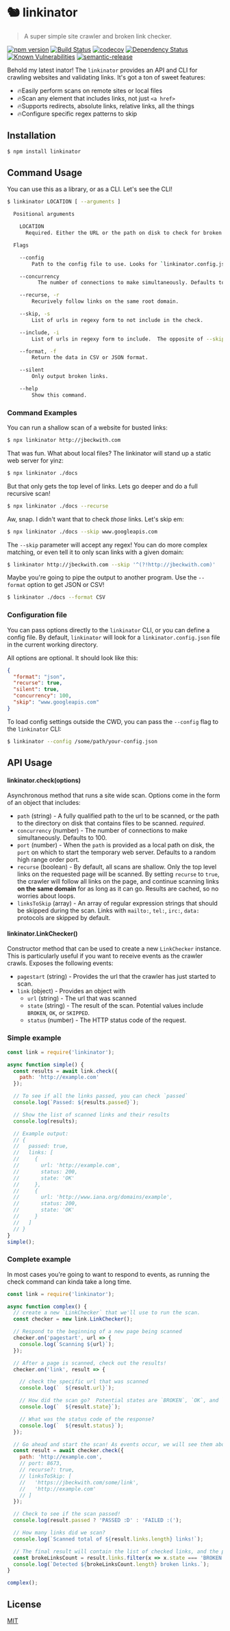 # 🐿 linkinator
> A super simple site crawler and broken link checker.

[![npm version](https://img.shields.io/npm/v/linkinator.svg)](https://www.npmjs.org/package/linkinator)
[![Build Status](https://api.cirrus-ci.com/github/JustinBeckwith/linkinator.svg)](https://cirrus-ci.com/github/JustinBeckwith/linkinator)
[![codecov](https://codecov.io/gh/JustinBeckwith/linkinator/branch/master/graph/badge.svg)](https://codecov.io/gh/JustinBeckwith/linkinator)
[![Dependency Status](https://img.shields.io/david/JustinBeckwith/linkinator.svg)](https://david-dm.org/JustinBeckwith/linkinator)
[![Known Vulnerabilities](https://snyk.io/test/github/JustinBeckwith/linkinator/badge.svg)](https://snyk.io/test/github/JustinBeckwith/linkinator)
[![semantic-release](https://img.shields.io/badge/%20%20%F0%9F%93%A6%F0%9F%9A%80-semantic--release-e10079.svg)](https://github.com/semantic-release/semantic-release)


Behold my latest inator! The `linkinator` provides an API and CLI for crawling websites and validating links.  It's got a ton of sweet features:
- 🔥Easily perform scans on remote sites or local files
- 🔥Scan any element that includes links, not just `<a href>`
- 🔥Supports redirects, absolute links, relative links, all the things
- 🔥Configure specific regex patterns to skip

## Installation

```sh
$ npm install linkinator
```

## Command Usage

You can use this as a library, or as a CLI.  Let's see the CLI!

```sh
$ linkinator LOCATION [ --arguments ]

  Positional arguments

    LOCATION
      Required. Either the URL or the path on disk to check for broken links.

  Flags

    --config
        Path to the config file to use. Looks for `linkinator.config.json` by default.

    --concurrency
          The number of connections to make simultaneously. Defaults to 100.

    --recurse, -r
        Recurively follow links on the same root domain.

    --skip, -s
        List of urls in regexy form to not include in the check.

    --include, -i
        List of urls in regexy form to include.  The opposite of --skip.

    --format, -f
        Return the data in CSV or JSON format.

    --silent
        Only output broken links.

    --help
        Show this command.
```

### Command Examples

You can run a shallow scan of a website for busted links:

```sh
$ npx linkinator http://jbeckwith.com
```

That was fun.  What about local files?  The linkinator will stand up a static web server for yinz:

```sh
$ npx linkinator ./docs
```

But that only gets the top level of links.  Lets go deeper and do a full recursive scan!

```sh
$ npx linkinator ./docs --recurse
```

Aw, snap.  I didn't want that to check *those* links.  Let's skip em:

```sh
$ npx linkinator ./docs --skip www.googleapis.com
```

The `--skip` parameter will accept any regex! You can do more complex matching, or even tell it to only scan links with a given domain:

```sh
$ linkinator http://jbeckwith.com --skip '^(?!http://jbeckwith.com)'
```

Maybe you're going to pipe the output to another program.  Use the `--format` option to get JSON or CSV!

```sh
$ linkinator ./docs --format CSV
```

### Configuration file
You can pass options directly to the `linkinator` CLI, or you can define a config file.  By default, `linkinator` will look for a `linkinator.config.json` file in the current working directory.

All options are optional. It should look like this:

```json
{
  "format": "json",
  "recurse": true,
  "silent": true,
  "concurrency": 100,
  "skip": "www.googleapis.com"
}
```

To load config settings outside the CWD, you can pass the `--config` flag to the `linkinator` CLI:

```sh
$ linkinator --config /some/path/your-config.json
```

## API Usage

#### linkinator.check(options)
Asynchronous method that runs a site wide scan. Options come in the form of an object that includes:
- `path` (string) - A fully qualified path to the url to be scanned, or the path to the directory on disk that contains files to be scanned. *required*.
- `concurrency` (number) -  The number of connections to make simultaneously. Defaults to 100.
- `port` (number) - When the `path` is provided as a local path on disk, the `port` on which to start the temporary web server. Defaults to a random high range order port.
- `recurse` (boolean) - By default, all scans are shallow.  Only the top level links on the requested page will be scanned.  By setting `recurse` to `true`, the crawler will follow all links on the page, and continue scanning links **on the same domain** for as long as it can go. Results are cached, so no worries about loops.
- `linksToSkip` (array) - An array of regular expression strings that should be skipped during the scan. Links with `mailto:`, `tel:`, `irc:`, `data:` protocols are skipped by default. 

#### linkinator.LinkChecker()
Constructor method that can be used to create a new `LinkChecker` instance.  This is particularly useful if you want to receive events as the crawler crawls.  Exposes the following events:
- `pagestart` (string) - Provides the url that the crawler has just started to scan.
- `link` (object) - Provides an object with
  - `url` (string) - The url that was scanned
  - `state` (string) - The result of the scan.  Potential values include `BROKEN`, `OK`, or `SKIPPED`.
  - `status` (number) - The HTTP status code of the request.

### Simple example

```js
const link = require('linkinator');

async function simple() {
  const results = await link.check({
    path: 'http://example.com'
  });

  // To see if all the links passed, you can check `passed`
  console.log(`Passed: ${results.passed}`);

  // Show the list of scanned links and their results
  console.log(results);

  // Example output:
  // {
  //   passed: true,
  //   links: [
  //     {
  //       url: 'http://example.com',
  //       status: 200,
  //       state: 'OK'
  //     },
  //     {
  //       url: 'http://www.iana.org/domains/example',
  //       status: 200,
  //       state: 'OK'
  //     }
  //   ]
  // }
}
simple();
```

### Complete example

In most cases you're going to want to respond to events, as running the check command can kinda take a long time.

```js
const link = require('linkinator');

async function complex() {
  // create a new `LinkChecker` that we'll use to run the scan.
  const checker = new link.LinkChecker();

  // Respond to the beginning of a new page being scanned
  checker.on('pagestart', url => {
    console.log(`Scanning ${url}`);
  });

  // After a page is scanned, check out the results!
  checker.on('link', result => {

    // check the specific url that was scanned
    console.log(`  ${result.url}`);

    // How did the scan go?  Potential states are `BROKEN`, `OK`, and `SKIPPED`
    console.log(`  ${result.state}`);

    // What was the status code of the response?
    console.log(`  ${result.status}`);
  });

  // Go ahead and start the scan! As events occur, we will see them above.
  const result = await checker.check({
    path: 'http://example.com',
    // port: 8673,
    // recurse?: true,
    // linksToSkip: [
    //   'https://jbeckwith.com/some/link',
    //   'http://example.com'
    // ]
  });

  // Check to see if the scan passed!
  console.log(result.passed ? 'PASSED :D' : 'FAILED :(');

  // How many links did we scan?
  console.log(`Scanned total of ${result.links.length} links!`);

  // The final result will contain the list of checked links, and the pass/fail
  const brokeLinksCount = result.links.filter(x => x.state === 'BROKEN');
  console.log(`Detected ${brokeLinksCount.length} broken links.`);
}

complex();
```

## License

[MIT](LICENSE)

